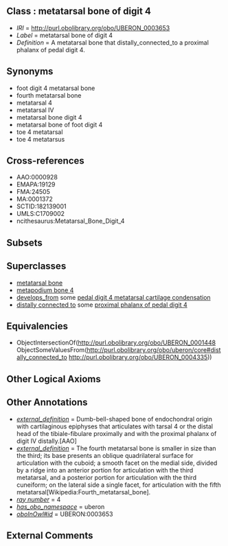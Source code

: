 
## Class : metatarsal bone of digit 4

 * *IRI* = http://purl.obolibrary.org/obo/UBERON_0003653
 * *Label* = metatarsal bone of digit 4
 * *Definition* = A metatarsal bone that distally_connected_to a proximal phalanx of pedal digit 4.

## Synonyms

 * foot digit 4 metatarsal bone
 * fourth metatarsal bone
 * metatarsal 4
 * metatarsal IV
 * metatarsal bone digit 4
 * metatarsal bone of foot digit 4
 * toe 4 metatarsal
 * toe 4 metatarsus

## Cross-references

 * AAO:0000928
 * EMAPA:19129
 * FMA:24505
 * MA:0001372
 * SCTID:182139001
 * UMLS:C1709002
 * ncithesaurus:Metatarsal_Bone_Digit_4

## Subsets


## Superclasses

 * [metatarsal bone](../../UBERON/48/UBERON_0001448.md)
 * [metapodium bone 4](../../UBERON/84/UBERON_0013584.md)
 * [develops_from](../../RO/02/RO_0002202.md) some [pedal digit 4 metatarsal cartilage condensation](../../UBERON/60/UBERON_0010560.md)
 * [distally connected to](../../core#distally/to/core#distally_connected_to.md) some [proximal phalanx of pedal digit 4](../../UBERON/35/UBERON_0004335.md)

## Equivalencies

 * ObjectIntersectionOf(<http://purl.obolibrary.org/obo/UBERON_0001448> ObjectSomeValuesFrom(<http://purl.obolibrary.org/obo/uberon/core#distally_connected_to> <http://purl.obolibrary.org/obo/UBERON_0004335>))

## Other Logical Axioms


## Other Annotations

 * *[external_definition](../../UBPROP/01/UBPROP_0000001.md)* = Dumb-bell-shaped bone of endochondral origin with cartilaginous epiphyses that articulates with tarsal 4 or the distal head of the tibiale-fibulare proximally and with the proximal phalanx of digit IV distally.[AAO]
 * *[external_definition](../../UBPROP/01/UBPROP_0000001.md)* = The fourth metatarsal bone is smaller in size than the third; its base presents an oblique quadrilateral surface for articulation with the cuboid; a smooth facet on the medial side, divided by a ridge into an anterior portion for articulation with the third metatarsal, and a posterior portion for articulation with the third cuneiform; on the lateral side a single facet, for articulation with the fifth metatarsal[Wikipedia:Fourth_metatarsal_bone].
 * *[ray number](../../UBPROP/04/UBPROP_0000104.md)* = 4
 * *[has_obo_namespace](../../ce/oboInOwl#hasOBONamespace.md)* = uberon
 * *[oboInOwl#id](../../id/oboInOwl#id.md)* = UBERON:0003653

## External Comments

